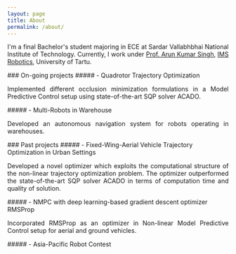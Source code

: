 ```yaml
---
layout: page
title: About
permalink: /about/
---
```

<p align="justify">
I'm a final Bachelor's student majoring in ECE at Sardar Vallabhbhai National Institute of Technology. Currently, I work under <a href="https://scholar.google.co.in/citations?user=0zgDoIEAAAAJ&hl=en">Prof. Arun Kumar Singh</a>, <a href="https://ims.ut.ee/Roboticsa">IMS Robotics</a>, University of Tartu.
</p>	
<div class="divider"></div>  
### On-going projects 
##### - Quadrotor Trajectory Optimization  
<p align="justify">
Implemented different occlusion minimization formulations in a Model Predictive Control setup using state-of-the-art SQP solver ACADO. 
</p>  
##### - Multi-Robots in Warehouse
<p align="justify">
Developed an autonomous navigation system for robots operating in warehouses. 
</p>
<div class="divider"></div>  
### Past projects    
##### - Fixed-Wing-Aerial Vehicle Trajectory Optimization in Urban Settings  
<p align="justify">
Developed a novel optimizer which exploits the computational structure of the non-linear trajectory optimization problem. The optimizer outperformed the state-of-the-art SQP solver ACADO in terms of computation time and quality of solution.  
</p>  
##### - NMPC with deep learning-based gradient descent optimizer RMSProp   
<p align="justify">
Incorporated RMSProp as an optimizer in Non-linear Model Predictive Control setup for aerial and ground vehicles. 
</p>   
##### - Asia-Pacific Robot Contest     
<p align="justify">
</p>
<div class="divider"></div>
